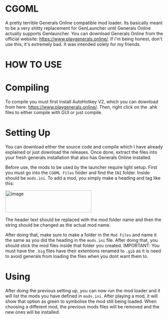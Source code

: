 # CGOML
 A pretty terrible Generals Online compatible mod loader. Its basically meant to be a very shitty replacement for GenLauncher until Generals Online actually supports Genlauncher.
You can download Generals Online from the official website: https://www.playgenerals.online/. If i'm being honest, don't use this, it's extremely bad. It was intended solely for my friends.

 
# HOW TO USE

# Compiling
To compile you must first install AutoHotkey V2, which you can download from here: https://www.playgenerals.online/. Then, right click on the .ahk files to either compile with GUI or just compile.

# Setting Up

You can download either the source code and compile which I have already explained or just download the releases. Once done, extract the files into your fresh generals installation that also has Generals Online installed.

Before use, the mods to be used by the launcher require light setup. First you must go into the `CGOML Files` folder and find the `INI` folder. Inside should be `mods.ini`. To add a mod, you simply make a heading and tag like this:

<img width="273" height="70" alt="image" src="https://github.com/user-attachments/assets/110dd7e7-ff78-483b-b841-b9a4863038fe" />

The header text should be replaced with the mod folder name and then the string should be changed as the actual mod name.

After doing that, make sure to make a folder in the `Mod Files` and name it the same as you did the heading in the `mods.ini` file. After doing that, you should stick the mod files inside that folder you created. IMPORTANT: You must have the `.big` files have their extentions renamed to `.gib` as it is need to avoid generals from loading the files when you dont want them to. 

# Using

After doing the previous setting up, you can now run the mod loader and it will list the mods you have defined in `mods.ini`. After playing a mod, it will show that option as green to symbolise the mod still being loaded. When choosing a different mod, the previous mods files will be removed and the new ones will be installed.

